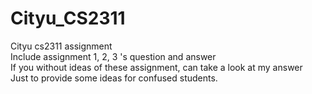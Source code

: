 # Cityu_CS2311  
Cityu cs2311 assignment  
Include assignment 1, 2, 3 's question and answer  
If you without ideas of these assignment, can take a look at my answer  
Just to provide some ideas for confused students.  
